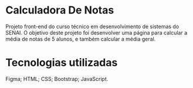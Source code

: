 # Calculadora De Notas
Projeto front-end do curso técnico em desenvolvimento de sistemas do SENAI. O objetivo deste projeto foi desenvolver uma página para calcular a média de notas de 5 alunos, e também calcular a média geral.
# Tecnologias utilizadas
Figma;
HTML;
CSS;
Bootstrap;
JavaScript.
